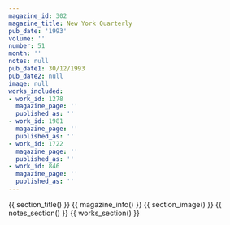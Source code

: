 ```yaml
---
magazine_id: 302
magazine_title: New York Quarterly
pub_date: '1993'
volume: ''
number: 51
month: ''
notes: null
pub_date1: 30/12/1993
pub_date2: null
image: null
works_included:
- work_id: 1278
  magazine_page: ''
  published_as: ''
- work_id: 1981
  magazine_page: ''
  published_as: ''
- work_id: 1722
  magazine_page: ''
  published_as: ''
- work_id: 846
  magazine_page: ''
  published_as: ''
---
```


{{ section_title() }}
{{ magazine_info() }}
{{ section_image() }}
{{ notes_section() }}
{{ works_section() }}
